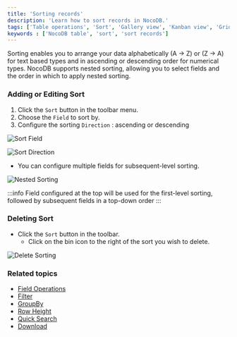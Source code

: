 ```yaml
---
title: 'Sorting records'
description: 'Learn how to sort records in NocoDB.'
tags: ['Table operations', 'Sort', 'Gallery view', 'Kanban view', 'Grid view']
keywords : ['NocoDB table', 'sort', 'sort records']
---
```



Sorting enables you to arrange your data alphabetically (A → Z) or (Z → A) for text based types and in ascending or descending order for numerical types. NocoDB supports nested sorting, allowing you to select fields and the order in which to apply nested sorting. 

### Adding or Editing Sort

1. Click the `Sort` button in the toolbar menu.
2. Choose the `Field` to sort by.
3. Configure the sorting `Direction` : ascending or descending

![Sort Field](/img/v2/table-operations/sort-1.png)

![Sort Direction](/img/v2/table-operations/sort-2.png)

- You can configure multiple fields for subsequent-level sorting.

![Nested Sorting](/img/v2/table-operations/sort-3.png)

:::info
Field configured at the top will be used for the first-level sorting, followed by subsequent fields in a top-down order
:::

### Deleting Sort

- Click the `Sort` button in the toolbar.
  - Click on the bin icon to the right of the sort you wish to delete.

![Delete Sorting](/img/v2/table-operations/sort-4.png)

### Related topics
- [Field Operations](/table-operations/field-operations)
- [Filter](/table-operations/filter)
- [GroupBy](/table-operations/group-by)
- [Row Height](/table-operations/row-height)
- [Quick Search](/table-operations/search)
- [Download](/table-operations/download)